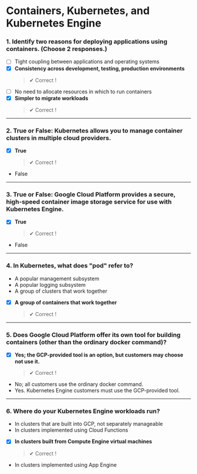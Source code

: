 # Containers, Kubernetes, and Kubernetes Engine

### 1. Identify two reasons for deploying applications using containers. (Choose 2 responses.)

- [ ] Tight coupling between applications and operating systems
- [x] **Consistency across development, testing, production environments**
  > ✔ Correct !
- [ ] No need to allocate resources in which to run containers
- [x] **Simpler to migrate workloads**
  > ✔ Correct !

---

### 2. True or False: Kubernetes allows you to manage container clusters in multiple cloud providers.

- [x] **True**
  > ✔ Correct !
- False

---

### 3. True or False: Google Cloud Platform provides a secure, high-speed container image storage service for use with Kubernetes Engine.

- [x] **True**
  > ✔ Correct !
- False

---

### 4. In Kubernetes, what does "pod" refer to?

- A popular management subsystem
- A popular logging subsystem
- A group of clusters that work together
- [x] **A group of containers that work together**
  > ✔ Correct !

---

### 5. Does Google Cloud Platform offer its own tool for building containers (other than the ordinary docker command)?

- [x] **Yes; the GCP-provided tool is an option, but customers may choose not use it.**
  > ✔ Correct !
- No; all customers use the ordinary docker command.
- Yes. Kubernetes Engine customers must use the GCP-provided tool.

---

### 6. Where do your Kubernetes Engine workloads run?

- In clusters that are built into GCP, not separately manageable
- In clusters implemented using Cloud Functions
- [x] **In clusters built from Compute Engine virtual machines**
  > ✔ Correct !
- In clusters implemented using App Engine
